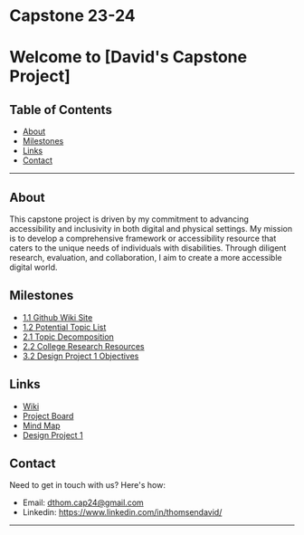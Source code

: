 # Capstone 23-24

# Welcome to [David's Capstone Project]

## Table of Contents

- [About](#about)
- [Milestones](#milestones)
- [Links](#links)
- [Contact](#contact)

---

## About

This capstone project is driven by my commitment to advancing accessibility and inclusivity in both digital and physical settings. My mission is to develop a comprehensive framework or accessibility resource that caters to the unique needs of individuals with disabilities. Through diligent research, evaluation, and collaboration, I aim to create a more accessible digital world.

## Milestones

- [1.1 Github Wiki Site](https://github.com/dthomsen116/Capstone23-24/milestone/1)
- [1.2 Potential Topic List](https://github.com/dthomsen116/Capstone23-24/milestone/2)
- [2.1 Topic Decomposition](https://github.com/dthomsen116/Capstone23-24/milestone/3)
- [2.2 College Research Resources](https://github.com/dthomsen116/Capstone23-24/milestone/4)
- [3.2 Design Project 1 Objectives](https://github.com/dthomsen116/Capstone23-24/milestone/5)

## Links

- [Wiki](https://github.com/dthomsen116/Capstone23-24/wiki)
- [Project Board](https://github.com/users/dthomsen116/projects/4)
- [Mind Map](https://github.com/dthomsen116/Capstone23-24/wiki/Mind-Map)
- [Design Project 1](https://github.com/dthomsen116/Capstone23-24/wiki/Design-Project-1)



## Contact

Need to get in touch with us? Here's how:

- Email: dthom.cap24@gmail.com
- Linkedin: https://www.linkedin.com/in/thomsendavid/

---



